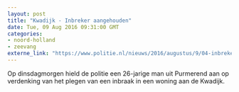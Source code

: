 ```yaml
---
layout: post
title: "Kwadijk - Inbreker aangehouden"
date: Tue, 09 Aug 2016 09:31:00 GMT
categories: 
- noord-holland 
- zeevang 
externe_link: "https://www.politie.nl/nieuws/2016/augustus/9/04-inbreker-aangehouden.html"
---
```


Op dinsdagmorgen hield de politie een 26-jarige  man uit Purmerend aan op verdenking van het plegen van een inbraak in een woning aan de Kwadijk.
